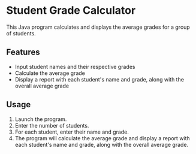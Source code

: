 # Student Grade Calculator
This Java program calculates and displays the average grades for a group of students.

## Features
- Input student names and their respective grades
- Calculate the average grade
- Display a report with each student's name and grade, along with the overall average grade

## Usage
1. Launch the program.
2. Enter the number of students.
3. For each student, enter their name and grade.
4. The program will calculate the average grade and display a report with each student's name and grade, along with the overall average grade.




